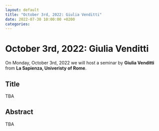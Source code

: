 ```yaml
---
layout: default
title: "October 3rd, 2022: Giulia Venditti"
date: 2022-07-30 10:00:00 +0200
categories:
---
```


# October 3rd, 2022: Giulia Venditti

On Monday, October 3rd, 2022 we will host a seminar by **Giulia Venditti** from **La Sapienza, Univeristy of Rome**. 

## Title

TBA

## Abstract 

TBA




